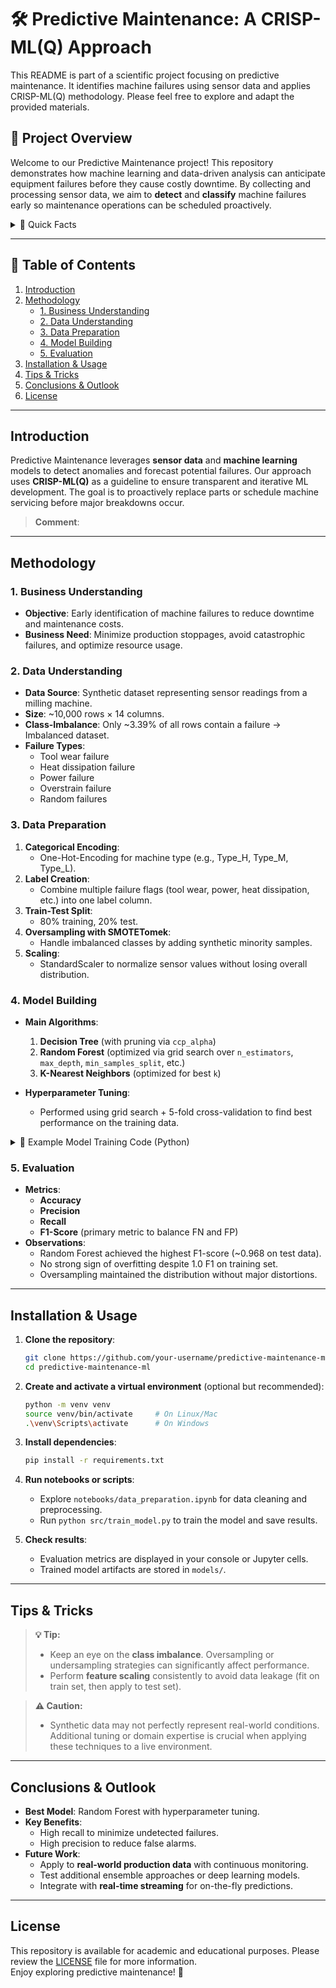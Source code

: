 # 🛠️ Predictive Maintenance: A CRISP-ML(Q) Approach

This README is part of a scientific project focusing on predictive maintenance. 
It identifies machine failures using sensor data and applies CRISP-ML(Q) methodology. 
Please feel free to explore and adapt the provided materials.

## 🎯 Project Overview

Welcome to our Predictive Maintenance project! This repository demonstrates how machine learning and data-driven analysis can anticipate equipment failures before they cause costly downtime. By collecting and processing sensor data, we aim to **detect** and **classify** machine failures early so maintenance operations can be scheduled proactively.

<details>
<summary>🔎 Quick Facts</summary>

- **Focus**: Classification of machine failures using ML  
- **Data**: Synthetic data with multiple failure labels  
- **Methodology**: CRISP-ML(Q) (adapted without model maintenance)  
- **Techniques**: Oversampling (SMOTETomek), Classification algorithms (Random Forest, KNN, Decision Tree)  
- **Key Metric**: F1-score (balancing Precision & Recall)  
- **Goal**: Identify failure roots precisely, thereby reducing unplanned downtime  
</details>

---

## 📝 Table of Contents
1. [Introduction](#introduction)  
2. [Methodology](#methodology)  
   - [1. Business Understanding](#1-business-understanding)  
   - [2. Data Understanding](#2-data-understanding)  
   - [3. Data Preparation](#3-data-preparation)  
   - [4. Model Building](#4-model-building)  
   - [5. Evaluation](#5-evaluation)  
3. [Installation & Usage](#installation--usage)  
4. [Tips & Tricks](#tips--tricks)  
5. [Conclusions & Outlook](#conclusions--outlook)  
6. [License](#license)  

---

## Introduction

Predictive Maintenance leverages **sensor data** and **machine learning** models to detect anomalies and forecast potential failures. Our approach uses **CRISP-ML(Q)** as a guideline to ensure transparent and iterative ML development. The goal is to proactively replace parts or schedule machine servicing before major breakdowns occur.

> **Comment**: <!-- This section gives a concise overview of how we combine data science with operational needs. -->

---

## Methodology

### 1. Business Understanding

- **Objective**: Early identification of machine failures to reduce downtime and maintenance costs.  
- **Business Need**: Minimize production stoppages, avoid catastrophic failures, and optimize resource usage.

### 2. Data Understanding

- **Data Source**: Synthetic dataset representing sensor readings from a milling machine.  
- **Size**: ~10,000 rows × 14 columns.  
- **Class-Imbalance**: Only ~3.39% of all rows contain a failure → Imbalanced dataset.  
- **Failure Types**:  
  - Tool wear failure  
  - Heat dissipation failure  
  - Power failure  
  - Overstrain failure  
  - Random failures  

### 3. Data Preparation

1. **Categorical Encoding**:  
   - One-Hot-Encoding for machine type (e.g., Type_H, Type_M, Type_L).
2. **Label Creation**:  
   - Combine multiple failure flags (tool wear, power, heat dissipation, etc.) into one label column. 
3. **Train-Test Split**:  
   - 80% training, 20% test.
4. **Oversampling with SMOTETomek**:  
   - Handle imbalanced classes by adding synthetic minority samples.
5. **Scaling**:  
   - StandardScaler to normalize sensor values without losing overall distribution.

### 4. Model Building

- **Main Algorithms**:  
  1. **Decision Tree** (with pruning via `ccp_alpha`)  
  2. **Random Forest** (optimized via grid search over `n_estimators`, `max_depth`, `min_samples_split`, etc.)  
  3. **K-Nearest Neighbors** (optimized for best `k`)  

- **Hyperparameter Tuning**:  
  - Performed using grid search + 5-fold cross-validation to find best performance on the training data.

<details>
<summary>📌 Example Model Training Code (Python)</summary>

```python
# Example code snippet for Random Forest training

from sklearn.ensemble import RandomForestClassifier
from sklearn.model_selection import GridSearchCV

# Define parameter grid
param_grid = {
    'n_estimators': [50, 100],
    'max_depth': [5, 10, None],
    'min_samples_split': [2, 5],
    'min_samples_leaf': [1, 2]
}

rf_model = RandomForestClassifier(random_state=42)
grid_search = GridSearchCV(estimator=rf_model,
                           param_grid=param_grid,
                           scoring='f1_macro',  # multi-class average F1
                           cv=5)

grid_search.fit(X_train, y_train)

print("Best Params:", grid_search.best_params_)
print("Best F1-Score:", grid_search.best_score_)
```
</details>

### 5. Evaluation

- **Metrics**:  
  - **Accuracy**  
  - **Precision**  
  - **Recall**  
  - **F1-Score** (primary metric to balance FN and FP)  
- **Observations**:  
  - Random Forest achieved the highest F1-score (~0.968 on test data).  
  - No strong sign of overfitting despite 1.0 F1 on training set.  
  - Oversampling maintained the distribution without major distortions.  

---

## Installation & Usage

1. **Clone the repository**:
   ```bash
   git clone https://github.com/your-username/predictive-maintenance-ml.git
   cd predictive-maintenance-ml
   ```

2. **Create and activate a virtual environment** (optional but recommended):
   ```bash
   python -m venv venv
   source venv/bin/activate     # On Linux/Mac
   .\venv\Scripts\activate      # On Windows
   ```

3. **Install dependencies**:
   ```bash
   pip install -r requirements.txt
   ```

4. **Run notebooks or scripts**:
   - Explore `notebooks/data_preparation.ipynb` for data cleaning and preprocessing.
   - Run `python src/train_model.py` to train the model and save results.

5. **Check results**:
   - Evaluation metrics are displayed in your console or Jupyter cells.
   - Trained model artifacts are stored in `models/`.

---

## Tips & Tricks

> **:bulb: Tip:** 
> - Keep an eye on the **class imbalance**. Oversampling or undersampling strategies can significantly affect performance.  
> - Perform **feature scaling** consistently to avoid data leakage (fit on train set, then apply to test set).

> **⚠️ Caution:** 
> - Synthetic data may not perfectly represent real-world conditions. Additional tuning or domain expertise is crucial when applying these techniques to a live environment.

---

## Conclusions & Outlook

- **Best Model**: Random Forest with hyperparameter tuning.  
- **Key Benefits**:  
  - High recall to minimize undetected failures.  
  - High precision to reduce false alarms.  
- **Future Work**:  
  - Apply to **real-world production data** with continuous monitoring.  
  - Test additional ensemble approaches or deep learning models.  
  - Integrate with **real-time streaming** for on-the-fly predictions.

---

## License

This repository is available for academic and educational purposes. Please review the [LICENSE](LICENSE) file for more information.  
Enjoy exploring predictive maintenance! 🚀
